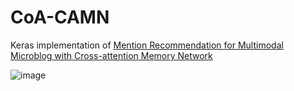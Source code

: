 # CoA-CAMN
Keras implementation of [Mention Recommendation for Multimodal Microblog with Cross-attention Memory Network](http://jkx.fudan.edu.cn/~qzhang/paper/sigir2018.pdf)
   
   
![image](https://github.com/ecnucsmark/CoA-CAMN/raw/master/img/model.jpg)
   
